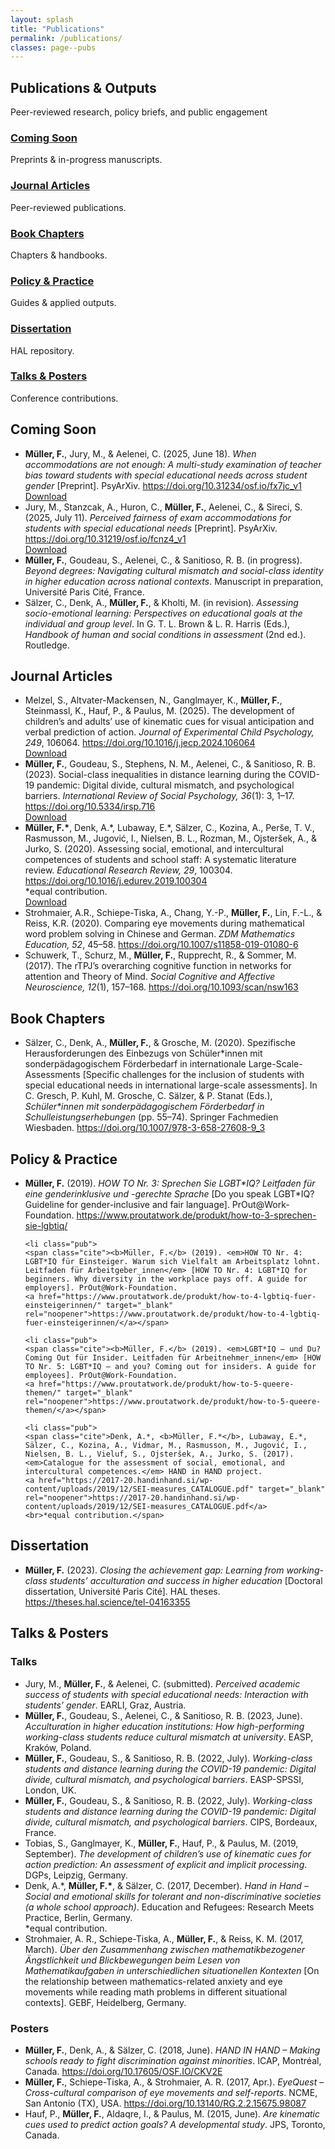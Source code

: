 ```yaml
---
layout: splash
title: "Publications"
permalink: /publications/
classes: page--pubs
---
```


<link rel="stylesheet" href="/assets/css/custom.css?v=20250808">

<!-- HERO (Publications) – gleiche Struktur wie Startseite, aber ohne Hintergrund -->
<section class="hero-band hero--pubs">
  <div class="hero-band__inner">
    <h1 class="hero-title">Publications & Outputs</h1>
    <p class="hero-sub">Peer-reviewed research, policy briefs, and public engagement</p>
  </div>
</section>


<div class="pubs-wrapper">

  <!-- Top cards -->
  <div class="research-grid">
    <div class="research-card"><h3><a href="#wip">Coming Soon</a></h3><p>Preprints & in-progress manuscripts.</p></div>
    <div class="research-card"><h3><a href="#journals">Journal Articles</a></h3><p>Peer-reviewed publications.</p></div>
    <div class="research-card"><h3><a href="#chapters">Book Chapters</a></h3><p>Chapters & handbooks.</p></div>
    <div class="research-card"><h3><a href="#policy">Policy & Practice</a></h3><p>Guides & applied outputs.</p></div>
    <div class="research-card"><h3><a href="#thesis">Dissertation</a></h3><p>HAL repository.</p></div>
    <div class="research-card"><h3><a href="#talks">Talks & Posters</a></h3><p>Conference contributions.</p></div>
  </div>

  <!-- Coming Soon -->
  <h2 id="wip">Coming Soon</h2>
  <ul class="pubs-list">

  <li class="pub">
    <span class="cite"><b>Müller, F.</b>, Jury, M., & Aelenei, C. (2025, June 18). <em>When accommodations are not enough: A multi-study examination of teacher bias toward students with special educational needs across student gender</em> [Preprint]. PsyArXiv.
    <a href="https://doi.org/10.31234/osf.io/fx7jc_v1" target="_blank" rel="noopener">https://doi.org/10.31234/osf.io/fx7jc_v1</a></span>
  <div class="actions">
    <a class="dl-btn" href="/assets/papers/mueller_2025_preprint.pdf" download>Download</a>
  </div>
</li>

  <li class="pub">
    <span class="cite">Jury, M., Stanzcak, A., Huron, C., <b>Müller, F.</b>, Aelenei, C., & Sireci, S. (2025, July 11). <em>Perceived fairness of exam accommodations for students with special educational needs</em> [Preprint]. PsyArXiv.
    <a href="https://doi.org/10.31219/osf.io/fcnz4_v1" target="_blank" rel="noopener">https://doi.org/10.31219/osf.io/fcnz4_v1</a></span>
<div class="actions">
    <a class="dl-btn" href="/assets/papers/jury_2025_preprint.pdf" download>Download</a>
  </div>
</li>

  <li class="pub">
    <span class="cite"><b>Müller, F.</b>, Goudeau, S., Aelenei, C., & Sanitioso, R. B. (in progress). <em>Beyond degrees: Navigating cultural mismatch and social-class identity in higher education across national contexts</em>. Manuscript in preparation, Université Paris Cité, France.</span>
  </li>

  <li class="pub">
    <span class="cite">Sälzer, C., Denk, A., <b>Müller, F.</b>, & Kholti, M. (in revision). <em>Assessing socio-emotional learning: Perspectives on educational goals at the individual and group level</em>. In G. T. L. Brown & L. R. Harris (Eds.), <em>Handbook of human and social conditions in assessment</em> (2nd ed.). Routledge.</span>
  </li>

  </ul>

<!-- Journal Articles -->
<h2 id="journals">Journal Articles</h2>
<ul class="pubs-list">

  <li class="pub">
    <span class="cite">
      Melzel, S., Altvater-Mackensen, N., Ganglmayer, K., <b>Müller, F.</b>, Steinmassl, K., Hauf, P., & Paulus, M. (2025). 
      The development of children’s and adults’ use of kinematic cues for visual anticipation and verbal prediction of action. 
      <em>Journal of Experimental Child Psychology, 249</em>, 106064. 
      <a href="https://doi.org/10.1016/j.jecp.2024.106064" target="_blank" rel="noopener">https://doi.org/10.1016/j.jecp.2024.106064</a>
    </span>
    <div class="actions">
      <a class="dl-btn" href="/assets/papers/melzel_2025_jecp.pdf" download>Download</a>
    </div>
  </li>

  <li class="pub">
    <span class="cite">
      <b>Müller, F.</b>, Goudeau, S., Stephens, N. M., Aelenei, C., & Sanitioso, R. B. (2023). 
      Social-class inequalities in distance learning during the COVID-19 pandemic: Digital divide, cultural mismatch, and psychological barriers. 
      <em>International Review of Social Psychology, 36</em>(1): 3, 1–17. 
      <a href="https://doi.org/10.5334/irsp.716" target="_blank" rel="noopener">https://doi.org/10.5334/irsp.716</a>
    </span>
    <div class="actions">
      <a class="dl-btn" href="/assets/papers/mueller_2023_irsp.pdf" download>Download</a>
    </div>
  </li>

  <li class="pub">
    <span class="cite">
      <b>Müller, F.*</b>, Denk, A.*, Lubaway, E.*, Sälzer, C., Kozina, A., Perše, T. V., Rasmusson, M., Jugović, I., Nielsen, B. L., Rozman, M., Ojsteršek, A., & Jurko, S. (2020). 
      Assessing social, emotional, and intercultural competences of students and school staff: A systematic literature review. 
      <em>Educational Research Review, 29</em>, 100304. 
      <a href="https://doi.org/10.1016/j.edurev.2019.100304" target="_blank" rel="noopener">https://doi.org/10.1016/j.edurev.2019.100304</a>
      <br>*equal contribution.
    </span>
    <div class="actions">
      <a class="dl-btn" href="/assets/papers/mueller_2020_ERR.pdf" download>Download</a>
    </div>
  </li>

  <li class="pub">
    <span class="cite">
      Strohmaier, A.R., Schiepe-Tiska, A., Chang, Y.-P., <b>Müller, F.</b>, Lin, F.-L., & Reiss, K.R. (2020). 
      Comparing eye movements during mathematical word problem solving in Chinese and German. 
      <em>ZDM Mathematics Education, 52</em>, 45–58.
      <a href="https://doi.org/10.1007/s11858-019-01080-6" target="_blank" rel="noopener">https://doi.org/10.1007/s11858-019-01080-6</a>
    </span>
  </li>

  <li class="pub">
    <span class="cite">
      Schuwerk, T., Schurz, M., <b>Müller, F.</b>, Rupprecht, R., & Sommer, M. (2017). 
      The rTPJ’s overarching cognitive function in networks for attention and Theory of Mind. 
      <em>Social Cognitive and Affective Neuroscience, 12</em>(1), 157–168. 
      <a href="https://doi.org/10.1093/scan/nsw163" target="_blank" rel="noopener">https://doi.org/10.1093/scan/nsw163</a>
    </span>
  </li>
</ul>



  <!-- Book Chapters -->
  <h2 id="chapters">Book Chapters</h2>
  <ul class="pubs-list">

  <li class="pub">
    <span class="cite">Sälzer, C., Denk, A., <b>Müller, F.</b>, & Grosche, M. (2020). Spezifische Herausforderungen des Einbezugs von Schüler*innen mit sonderpädagogischem Förderbedarf in internationale Large-Scale-Assessments [Specific challenges for the inclusion of students with special educational needs in international large-scale assessments]. In C. Gresch, P. Kuhl, M. Grosche, C. Sälzer, & P. Stanat (Eds.), <em>Schüler*innen mit sonderpädagogischem Förderbedarf in Schulleistungserhebungen</em> (pp. 55–74). Springer Fachmedien Wiesbaden.
    <a href="https://doi.org/10.1007/978-3-658-27608-9_3" target="_blank" rel="noopener">https://doi.org/10.1007/978-3-658-27608-9_3</a></span>
  </li>

  </ul>

  <!-- Policy & Practice -->
  <h2 id="policy">Policy & Practice</h2>
  <ul class="pubs-list">

  <li class="pub">
    <span class="cite"><b>Müller, F.</b> (2019). <em>HOW TO Nr. 3: Sprechen Sie LGBT*IQ? Leitfaden für eine genderinklusive und -gerechte Sprache</em> [Do you speak LGBT*IQ? Guideline for gender-inclusive and fair language]. PrOut@Work-Foundation.
    <a href="https://www.proutatwork.de/produkt/how-to-3-sprechen-sie-lgbtiq/" target="_blank" rel="noopener">https://www.proutatwork.de/produkt/how-to-3-sprechen-sie-lgbtiq/</a></span>
  </li>

    <li class="pub">
    <span class="cite"><b>Müller, F.</b> (2019). <em>HOW TO Nr. 4: LGBT*IQ für Einsteiger. Warum sich Vielfalt am Arbeitsplatz lohnt. Leitfaden für Arbeitgeber_innen</em> [HOW TO Nr. 4: LGBT*IQ for beginners. Why diversity in the workplace pays off. A guide for employers]. PrOut@Work-Foundation.
    <a href="https://www.proutatwork.de/produkt/how-to-4-lgbtiq-fuer-einsteigerinnen/" target="_blank" rel="noopener">https://www.proutatwork.de/produkt/how-to-4-lgbtiq-fuer-einsteigerinnen/</a></span>
  </li>

    <li class="pub">
    <span class="cite"><b>Müller, F.</b> (2019). <em>LGBT*IQ – und Du? Coming Out für Insider. Leitfaden für Arbeitnehmer_innen</em> [HOW TO Nr. 5: LGBT*IQ – and you? Coming out for insiders. A guide for employees]. PrOut@Work-Foundation.
    <a href="https://www.proutatwork.de/produkt/how-to-5-queere-themen/" target="_blank" rel="noopener">https://www.proutatwork.de/produkt/how-to-5-queere-themen/</a></span>
  </li>

    <li class="pub">
    <span class="cite">Denk, A.*, <b>Müller, F.*</b>, Lubaway, E.*, Sälzer, C., Kozina, A., Vidmar, M., Rasmusson, M., Jugović, I., Nielsen, B. L., Vieluf, S., Ojsteršek, A., Jurko, S. (2017). <em>Catalogue for the assessment of social, emotional, and intercultural competences.</em> HAND in HAND project.
    <a href="https://2017-20.handinhand.si/wp-content/uploads/2019/12/SEI-measures_CATALOGUE.pdf" target="_blank" rel="noopener">https://2017-20.handinhand.si/wp-content/uploads/2019/12/SEI-measures_CATALOGUE.pdf</a>
    <br>*equal contribution.</span>
  </li>
  </ul>

  <!-- Dissertation -->
  <h2 id="thesis">Dissertation</h2>
  <ul class="pubs-list">
  <li class="pub">
    <span class="cite"><b>Müller, F.</b> (2023). <em>Closing the achievement gap: Learning from working-class students’ acculturation and success in higher education</em> [Doctoral dissertation, Université Paris Cité]. HAL theses.
    <a href="https://theses.hal.science/tel-04163355" target="_blank" rel="noopener">https://theses.hal.science/tel-04163355</a></span>
  </li>
  </ul>

  <!-- Talks & Posters -->
  <h2 id="talks">Talks & Posters</h2>

  <h3 class="pub-year">Talks</h3>
  <ul class="pubs-list pubs-list--tight">
    <li>Jury, M., <b>Müller, F.</b>, & Aelenei, C. (submitted). <em>Perceived academic success of students with special educational needs: Interaction with students’ gender</em>. EARLI, Graz, Austria.</li>
    <li><b>Müller, F.</b>, Goudeau, S., Aelenei, C., & Sanitioso, R. B. (2023, June). <em>Acculturation in higher education institutions: How high-performing working-class students reduce cultural mismatch at university</em>. EASP, Kraków, Poland.</li>
    <li><b>Müller, F.</b>, Goudeau, S., & Sanitioso, R. B. (2022, July). <em>Working-class students and distance learning during the COVID-19 pandemic: Digital divide, cultural mismatch, and psychological barriers</em>. EASP-SPSSI, London, UK.</li>
    <li><b>Müller, F.</b>, Goudeau, S., & Sanitioso, R. B. (2022, July). <em>Working-class students and distance learning during the COVID-19 pandemic: Digital divide, cultural mismatch, and psychological barriers</em>. CIPS, Bordeaux, France.</li>
    <li>Tobias, S., Ganglmayer, K., <b>Müller, F.</b>, Hauf, P., & Paulus, M. (2019, September). <em>The development of children’s use of kinematic cues for action prediction: An assessment of explicit and implicit processing</em>. DGPs, Leipzig, Germany.</li>
    <li>Denk, A.*, <b>Müller, F.*</b>, & Sälzer, C. (2017, December). <em>Hand in Hand – Social and emotional skills for tolerant and non-discriminative societies (a whole school approach)</em>. Education and Refugees: Research Meets Practice, Berlin, Germany. <br>*equal contribution.</li>
    <li>Strohmaier, A. R., Schiepe-Tiska, A., <b>Müller, F.</b>, & Reiss, K. M. (2017, March). <em>Über den Zusammenhang zwischen mathematikbezogener Ängstlichkeit und Blickbewegungen beim Lesen von Mathematikaufgaben in unterschiedlichen situationellen Kontexten</em> [On the relationship between mathematics-related anxiety and eye movements while reading math problems in different situational contexts]. GEBF, Heidelberg, Germany.</li>
  </ul>

  <h3 class="pub-year">Posters</h3>
  <ul class="pubs-list pubs-list--tight">
    <li><b>Müller, F.</b>, Denk, A., & Sälzer, C. (2018, June). <em>HAND IN HAND – Making schools ready to fight discrimination against minorities</em>. ICAP, Montréal, Canada. <a href="https://doi.org/10.17605/OSF.IO/CKV2E" target="_blank" rel="noopener">https://doi.org/10.17605/OSF.IO/CKV2E</a></li>
    <li><b>Müller, F.</b>, Schiepe-Tiska, A., & Strohmaier, A. R. (2017, Apr.). <em>EyeQuest – Cross-cultural comparison of eye movements and self-reports</em>. NCME, San Antonio (TX), USA. <a href="https://doi.org/10.13140/RG.2.2.15675.98087" target="_blank" rel="noopener">https://doi.org/10.13140/RG.2.2.15675.98087</a></li>
    <li>Hauf, P., <b>Müller, F.</b>, Aldaqre, I., & Paulus, M. (2015, June). <em>Are kinematic cues used to predict action goals? A developmental study</em>. JPS, Toronto, Canada.</li>
  </ul>

</div>
